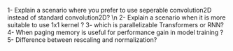 1- Explain a scenario where you prefer to use seperable convolution2D instead of standard convolution2D? \n
2- Explain a scenario when it is more suitable to use 1x1 kernel ?
3- which is parallelizable Transformers or RNN? 
4- When paging memory is useful for performance gain in model training ?
5- Difference between rescaling and normalization?
